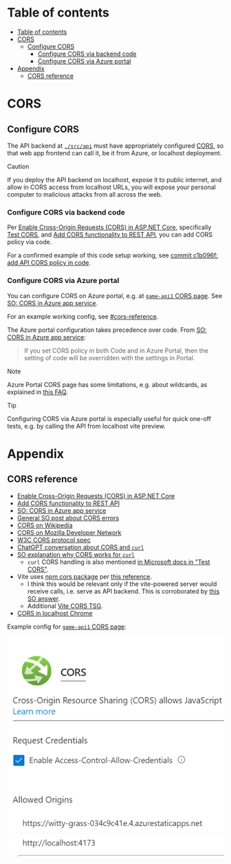 # Table of contents

- [Table of contents](#table-of-contents)
- [CORS](#cors)
  - [Configure CORS](#configure-cors)
    - [Configure CORS via backend code](#configure-cors-via-backend-code)
    - [Configure CORS via Azure portal](#configure-cors-via-azure-portal)
- [Appendix](#appendix)
  - [CORS reference](#cors-reference)

# CORS

## Configure CORS

The API backend at [`./src/api`] must have appropriately configured [CORS], so that web app frontend can call it,
be it from Azure, or localhost deployment.

> [!CAUTION]
> If you deploy the API backend on localhost, expose it to public internet, and allow in CORS access from localhost
> URLs, you will expose your personal computer to malicious attacks from all across the web.

### Configure CORS via backend code

Per [Enable Cross-Origin Requests (CORS) in ASP.NET Core],
specifically [Test CORS][Enable Cross-Origin Requests (CORS) in ASP.NET Core / Test CORS],
and [Add CORS functionality to REST API], you can add CORS policy via code.

For a confirmed example of this code setup working, see [commit c1b096f: add API CORS policy in code].

### Configure CORS via Azure portal

You can configure CORS on Azure portal, e.g. at [`game-api1` CORS page]. See [SO: CORS in Azure app service].

For an example working config, see [#cors-reference](#cors-reference).

The Azure portal configuration takes precedence over code. From [SO: CORS in Azure app service]:

> If you set CORS policy in both Code and in Azure Portal, then the setting of code
> will be overridden with the settings in Portal.

> [!NOTE]
> Azure Portal CORS page has some limitations, e.g. about wildcards, as explained in
> [this FAQ](https://learn.microsoft.com/en-us/azure/app-service/app-service-web-tutorial-rest-api#how-do-i-set-allowed-origins-to-a-wildcard-subdomain).

> [!TIP]
> Configuring CORS via Azure portal is especially useful for quick one-off tests, e.g. by calling the API from localhost
> vite preview.

# Appendix

## CORS reference

- [Enable Cross-Origin Requests (CORS) in ASP.NET Core]
- [Add CORS functionality to REST API]
- [SO: CORS in Azure app service]
- [General SO post about CORS errors](https://stackoverflow.com/questions/43871637/no-access-control-allow-origin-header-is-present-on-the-requested-resource-whe)
- [CORS on Wikipedia](https://en.wikipedia.org/wiki/Cross-origin_resource_sharing)
- [CORS on Mozilla Developer Network][CORS]
- [W3C CORS protocol spec](https://fetch.spec.whatwg.org/#http-cors-protocol)
- [ChatGPT conversation about CORS and `curl`](https://chat.openai.com/share/db060e16-3110-4ddb-b370-32682425907b)
- [SO explanation why CORS works for `curl`](https://stackoverflow.com/questions/38689350/for-what-reason-i-can-access-the-resources-by-curl-but-not-in-the-browser)
  - `curl` CORS handling is also mentioned
    [in Microsoft docs in "Test CORS"][Enable Cross-Origin Requests (CORS) in ASP.NET Core / Test CORS].
- Vite uses [npm cors package](https://www.npmjs.com/package/cors) per [this reference](https://github.com/vitejs/vite/blob/19e3c9a8a16847486fbad8a8cd48fc771b1538bb/packages/vite/package.json#L103).
  - I think this would be relevant only if the vite-powered server would receive calls, i.e. serve as API backend.
    This is corroborated by [this SO answer](https://stackoverflow.com/a/71755066/986533).
  - Additional [Vite CORS TSG](https://vitejs.dev/guide/troubleshooting#build).
- [CORS in localhost Chrome](https://stackoverflow.com/questions/10883211/why-does-my-http-localhost-cors-origin-not-work)

Example config for [`game-api1` CORS page]:

![game-api1 CORS page](game_api1_cors_page.png)

[`./src/api`]: ../src/api
[`game-api1` CORS page]: https://portal.azure.com/#@spawarottijamro.onmicrosoft.com/resource/subscriptions/8695c84c-09a4-4b50-994f-a2fa7f36cc92/resourcegroups/game-rg/providers/Microsoft.Web/sites/game-api1/apiCors
[Add CORS functionality to REST API]: https://learn.microsoft.com/en-us/azure/app-service/app-service-web-tutorial-rest-api#add-cors-functionality
[commit c1b096f: add API CORS policy in code]: https://github.com/konrad-jamrozik/game/commit/c1b096f69a96718eff6041ccf616ca9923777eed
[CORS]: https://developer.mozilla.org/en-US/docs/Web/HTTP/CORS
[Enable Cross-Origin Requests (CORS) in ASP.NET Core]: https://learn.microsoft.com/en-us/aspnet/core/security/cors?view=aspnetcore-8.0
[Enable Cross-Origin Requests (CORS) in ASP.NET Core / Test CORS]: https://learn.microsoft.com/en-us/aspnet/core/security/cors?view=aspnetcore-8.0#test-cors
[SO: CORS in Azure app service]: https://stackoverflow.com/questions/75702313/how-to-configure-cors-on-azure-app-service
